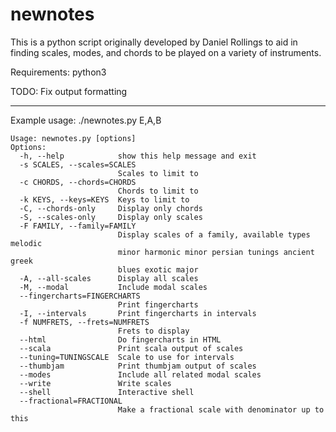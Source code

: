 # newnotes

This is a python script originally developed by Daniel Rollings to aid in finding scales, modes, and chords to be played on a variety of instruments.

Requirements: python3

TODO:
Fix output formatting

------------------------------------------

Example usage: ./newnotes.py E,A,B

```
Usage: newnotes.py [options]
Options:
  -h, --help            show this help message and exit
  -s SCALES, --scales=SCALES
                        Scales to limit to
  -c CHORDS, --chords=CHORDS
                        Chords to limit to
  -k KEYS, --keys=KEYS  Keys to limit to
  -C, --chords-only     Display only chords
  -S, --scales-only     Display only scales
  -F FAMILY, --family=FAMILY
                        Display scales of a family, available types melodic
                        minor harmonic minor persian tunings ancient greek
                        blues exotic major
  -A, --all-scales      Display all scales
  -M, --modal           Include modal scales
  --fingercharts=FINGERCHARTS
                        Print fingercharts
  -I, --intervals       Print fingercharts in intervals
  -f NUMFRETS, --frets=NUMFRETS
                        Frets to display
  --html                Do fingercharts in HTML
  --scala               Print scala output of scales
  --tuning=TUNINGSCALE  Scale to use for intervals
  --thumbjam            Print thumbjam output of scales
  --modes               Include all related modal scales
  --write               Write scales
  --shell               Interactive shell
  --fractional=FRACTIONAL
                        Make a fractional scale with denominator up to this
```
